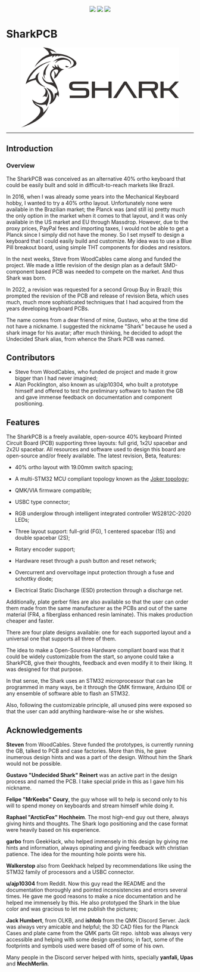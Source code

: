<p style="text-align:center">
  <a href="https://github.com/AcheronProject/SharkPCB"><img src="https://img.shields.io/badge/GitHub%20Repo-gray.svg?style=for-the-badge&logo=GitHub" height="100" /></a>
  <img src="https://img.shields.io/badge/Latest%20Release-Beta%20RC1-blue.svg?style=for-the-badge" height="100" />
  <img src="https://img.shields.io/badge/Status-Rev%20Beta%20under%20testing-green.svg?style=for-the-badge" height="100" />
</p>

# SharkPCB

<figure>
  <img src="../../../images/shark/logo.svg" width="600" align="middle"/>
</figure>

---

## Introduction


### Overview

The SharkPCB was conceived as an alternative 40% ortho keyboard that could be easily built and sold in difficult-to-reach markets like Brazil. 

In 2016, when I was already some years into the Mechanical Keyboard hobby, I wanted to try a 40% ortho layout. Unfortunately none were available in the Brazilian market; the Planck was (and still is) pretty much the only option in the market when it comes to that layout, and it was only available in the US market and EU through Massdrop. However, due to the proxy prices, PayPal fees and importing taxes, I would not be able to get a Planck since I simply did not have the money. So I set myself to design a keyboard that I could easily build and customize. My idea was to use a Blue Pill breakout board, using simple THT components for diodes and resistors.

In the next weeks, Steve from WoodCables came along and funded the project. We made a little revision of the design plan as a default SMD-component based PCB was needed to compete on the market. And thus Shark was born.

In 2022, a revision was requested for a second Group Buy in Brazil; this prompted the revision of the PCB and release of revision Beta, which uses much, much more sophisticated techniques that I had acquired from the years developing keyboard PCBs.

The name comes from a dear friend of mine, Gustavo, who at the time did not have a nickname. I suggested the nickname "Shark" because he used a shark image for his avatar; after much thinking, he decided to adopt the Undecided Shark alias, from whence the Shark PCB was named.

## Contributors

- Steve from WoodCables, who funded de project and made it grow bigger than I had never imagined;
- Alan Pocklington, also known as u/ajp10304, who built a prototype himself and offered to test the preliminary software to hasten the GB and gave immense feedback on documentation and component positioning.

## Features

The SharkPCB is a freely available, open-source 40% keyboard Printed Circuit Board (PCB) supporting three layouts: full grid, 1x2U spacebar and 2x2U spacebar. All resources and software used to design this board are open-source and/or freely available. The latest revision, Beta, features:

- 40% ortho layout with 19.00mm switch spacing;

- A multi-STM32 MCU compliant topology known as the [Joker topology](../docs/joker_mcus/joker.md);

- QMK/VIA firmware compatible;

- USBC type connector;

- RGB underglow through intelligent integrated controller WS2812C-2020 LEDs;

- Three layout support: full-grid (FG), 1 centered spacebar (1S) and double spacebar (2S);

- Rotary encoder support;

- Hardware reset through a push button and reset network;

- Overcurrent and overvoltage input protection through a fuse and schottky diode;

- Electrical Static Discharge (ESD) protection through a discharge net.

Additionally, plate gerber files are also available so that the user can order them made from the same manufacturer as the PCBs and out of the same material (FR4, a fiberglass enhanced resin laminate). This makes production cheaper and faster.

There are four plate designs available: one for each supported layout and a universal one that supports all three of them.

The idea to make a Open-Sourcea Hardware compliant board was that it could be widely customizable from the start, so anyone could take a SharkPCB, give their thoughts, feedback and even modify it to their liking. It was designed for that purpose.

In that sense, the Shark uses an STM32 microprocessor that can be programmed in many ways, be it through the QMK firmware, Arduino IDE or any ensemble of software able to flash an STM32.

Also, following the customizable principle, all unused pins were exposed so that the user can add anything hardware-wise he or she wishes.

## Acknowledgements

**Steven** from WoodCables. Steve funded the prototypes, is currently running the GB, talked to PCB and case factories. More than this, he gave inumerous design hints and was a part of the design. Without him the Shark would not be possible.

**Gustavo "Undecided Shark" Reinert** was an active part in the design process and named the PCB. I take special pride in this as I gave him his nickname.

**Felipe "MrKeebs" Coury**, the guy whose will to help is second only to his will to spend money on keyboards and stream himself while doing it.

**Raphael "ArcticFox" Hochheim**. The most high-end guy out there, always giving hints and thoughts. The Shark logo positioning and the case format were heavily based on his experience.

**garbo** from GeekHack, who helped immensely in this design by giving me hints and information, always opinating and giving feedback with christian patience. The idea for the mounting hole points were his.

**Walkerstop** also from Geekhack helped by recommendations like using the STM32 family of processors and a USBC connector.

**u/ajp10304** from Reddit. Now this guy read the README and the documentation thoroughly and pointed inconsistencies and errors several times. He gave me good reasons to make a nice documentation and he helped me immensely by this. He also prototyped the Shark in the blue color and was gracious to let me publish the pictures;

**Jack Humbert**, from OLKB, and **ishtob** from the QMK Discord Server. Jack was always very amicable and helpful; the 3D CAD files for the Planck Cases and plate came from the QMK parts Git repo. ishtob was always very accessible and helping with some design questions; in fact, some of the footprints and symbols used were based off of some of his own.

Many people in the Discord server helped with hints, specially **yanfali, Upas** and **MechMerlin**.
